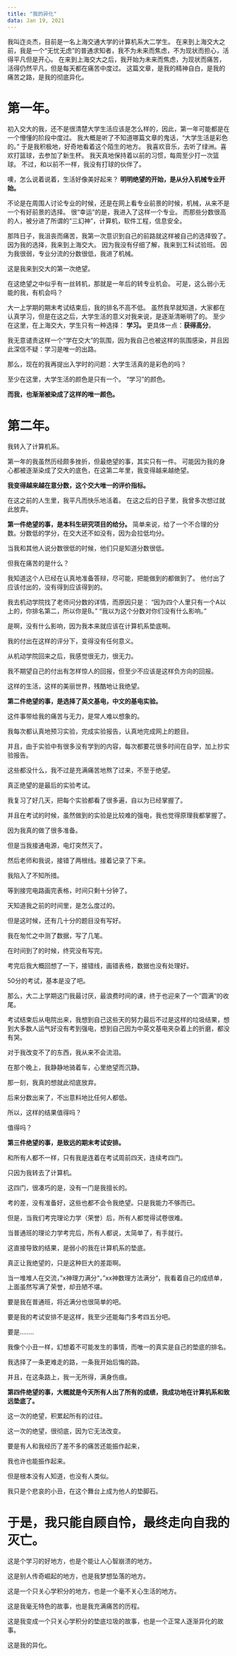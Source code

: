 ```yaml
---
title: "我的异化"
data: Jan 19, 2021
---
```


我叫迮炎杰，目前是一名上海交通大学的计算机系大二学生。
在来到上海交大之前，我是一个“无忧无虑”的普通求知者，我不为未来而焦虑，不为现状而担心，活得平凡但是开心。
在来到上海交大之后，我开始为未来而焦虑，为现状而痛苦，活得仍然平凡，但是每天都在痛苦中度过。
这篇文章，是我的精神自白，是我的痛苦之路，是我的彻底异化。



# 第一年。

初入交大的我，还不是很清楚大学生活应该是怎么样的，因此，第一年可能都是在一个懵懂的阶段中度过。
我大概是听了不知道哪篇文章的鬼话，“大学生活是彩色的。”
于是我积极地，好奇地看着这个陌生的地方。
我喜欢音乐，去听了绿洲。喜欢打篮球，去参加了新生杯。
我天真地保持着以前的习惯，每周至少打一次篮球。
不过，和以前不一样，我没有打球的伙伴了。



噢，怎么说着说着，生活好像美好起来？
**明明绝望的开始，是从分入机械专业开始。**

不论是在周围人讨论专业的时候，还是在网上看专业前景的时候，机械，从来不是一个有好前景的选择。
很“幸运”的是，我进入了这样一个专业。
而那些分数很高的人，被分进了所谓的“三幻神”，计算机，软件工程，信息安全。



那阵日子，我沮丧而痛苦，我第一次意识到自己的前路就这样被自己的选择毁了。
因为我的选择，我来到上海交大。
因为我没有仔细了解，我来到工科试验班。
因为我很弱，专业分流的分数很低，我进了机械。

这是我来到交大的第一次绝望。

在这绝望之中似乎有一丝转机，那就是一年后的转专业机会。
可是，这么弱小无能的我，有机会吗？



大一上学期的期末考试结束后，我的排名不高不低。
虽然我早就知道，大家都在认真学习，但是在这之后，大学生活的意义对我来说，是逐渐清晰明了的。
至少在这里，在上海交大，学生只有一种选择：
**学习。**
更具体一点：**获得高分**。

我无意谴责这样一个“学在交大”的氛围，因为我自己也被这样的氛围感染，并且因此深信不疑：学习是唯一的出路。

那么，现在的我再提出入学时的问题：大学生活真的是彩色的吗？

至少在这里，大学生活的颜色是只有一个。
“学习”的颜色。

**而我，也渐渐被染成了这样的唯一颜色。**




# 第二年。

我转入了计算机系。

第一年的我虽然历经颇多挫折，但最绝望的事，其实只有一件。
可能因为我的身心都被逐渐染成了交大的底色，在这第二年里，我变得越来越绝望。

**我变得越来越在意分数，这个交大唯一的评价指标。**



在这之前的人生里，我平凡而快乐地活着。
在这之后的日子里，我曾多次想过就此放弃。



**第一件绝望的事，是本科生研究项目的给分。**
简单来说，给了一个不合理的分数。分数低的学分，在交大还不如没有，因为会拉低均分。

当我和其他人说分数很低的时候，他们只是知道分数很低。

但我在痛苦的是什么？

我知道这个人已经在认真地准备答辩，尽可能，把能做到的都做到了。
他付出了应该付出的，没有得到应该得到的。



我去机动学院找了老师问分数的详情，而原因只是：
“因为四个人里只有一个A以上的，你排名第二，所以你是B。”
“我以为这个分数对你们没有什么影响。”



是啊，没有什么影响，因为我本来就应该在计算机系垫底啊。

我的付出在这样的评分下，变得没有任何意义。



从机动学院回来之后，我感觉很无力，很无力。

我不期望自己的付出有怎样惊人的回报，但至少不应该是这样负方向的回报。



这样的生活，这样的美丽世界，残酷地让我绝望。



**第二件绝望的事，是选择了英文基电，中文的基电实验。**

这件事带给我的痛苦与无力，是常人难以想象的。



我每次都认真地预习实验，完成实验报告，认真地完成网上的题目。

并且，由于实验中有很多没有学到的内容，每次都要花很多时间在自学，加上抄实验报告。

这些都没什么，我不过是充满痛苦地熬了过来，不至于绝望。



真正绝望的是最后的实验考试。

我复习了好几天，把每个实验都看了很多遍，自以为已经掌握了。

并且在考试的时候，虽然做到的实验是比较难的强电，我也觉得原理我都掌握了。

因为我真的做了很多准备。



但是当我接通电源，电灯突然灭了。

然后老师和我说，接错了两根线。接着记录了下来。

我陷入了不知所措。



等到接完电路画完表格，时间只剩十分钟了。

天知道我之前的时间里，是怎么度过的。

但是这时候，还有几十分的题目没有写好。

我在匆忙之中测了数据，写了几笔。

在时间到了的时候，终究没有写完。



考完后我大概回想了一下，接错线，画错表格，数据也没有处理好。

50分的考试，基本是没了吧。

那么，大二上学期这门我最讨厌，最浪费时间的课，终于也迎来了一个”圆满“的收尾。



考试结束后从电院出来，我想到自己这些天的努力最后不过是这样的垃圾结果，想到大多数人运气好没有考到强电，想到自己因为中英文基电夹杂着上的折磨，都没有哭。



对于我改变不了的东西，我从来不会流泪。

在那个晚上，我静静地骑着车，心里绝望而沉静。

那一刻，我真的想就此彻底放弃。



后来分数出来了，不出意料地比任何人都低。

所以，这样的结果值得吗？

值得吗？



**第三件绝望的事，是致远的期末考试安排。**

和所有人都不一样，只有我是连着在考试周前四天，连续考四门。

只因为我转去了计算机。



这四门，很凑巧的是，没有一门是我擅长的。

考的差，没有准备好，这些也都不会令我绝望。只是我能力不够而已。



但是，当我们考完理论力学（荣誉）后，所有人都觉得试卷很难。

当普通班的理论力学考完后，所有人都说，太简单了，有手就行。

这直接导致的结果，是弱小的我在计算机系的垫底。



真正让我绝望的，只是这种巨大的差距啊。

当一堆堆人在交流，”x神理力满分“，”xx神数理方法满分“，我看着自己的成绩单，上面虽然写满了荣誉，却丑陋不堪。

要是我在普通班，将近满分也很简单的吧。

要是我的考试安排不是这样，我至少还能每门多考四五分吧。

要是........



我像个小丑一样，幻想着不可能发生的事情，而唯一的真实是自己的垫底的排名。



我选择了一条更难走的路，一条我开始后悔的路。

并且，在这条路上，我一无所得，满身伤痕。



**第四件绝望的事，大概就是今天所有人出了所有的成绩，我成功地在计算机系和致远垫底了。**

这一次的绝望，积累起所有的过往。

这一次的绝望，很彻底，因为它无法改变。



要是有人和我经历了差不多的痛苦还能振作起来，

我也许也能振作起来。

但是根本没有人知道，也没有人类似。

我只是个悲哀的小丑，在这个舞台上成为他人的垫脚石。





# 于是，我只能自顾自怜，最终走向自我的灭亡。

这是个学习的好地方，也是个能让人心智崩溃的地方。

这是别人传奇崛起的地方，也是我梦想坠落的地方。

这是一个只关心学积分的地方，也是一个毫不关心生活的地方。





这是我毫无特色的故事，也是我充满痛苦的历程。

这是我变成一个只关心学积分的垫底垃圾的故事，也是一个正常人逐渐异化的故事。



这是我的异化。